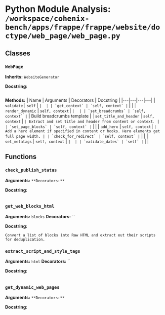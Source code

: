 # Python Module Analysis: `/workspace/cohenix-bench/apps/frappe/frappe/website/doctype/web_page/web_page.py`

## Classes

### `WebPage`
**Inherits:** `WebsiteGenerator`


**Docstring:**
```

```

**Methods:**
| Name | Arguments | Decorators | Docstring |
|---|---|---|---|
| `validate` | `self` | `` |  |
| `get_context` | `self, context` | `` |  |
| `render_dynamic` | `self, context` | `` |  |
| `set_breadcrumbs` | `self, context` | `` | Build breadcrumbs template |
| `set_title_and_header` | `self, context` | `` | Extract and set title and header from content or context. |
| `set_page_blocks` | `self, context` | `` |  |
| `add_hero` | `self, context` | `` | Add a hero element if specified in content or hooks.
Hero elements get full page width. |
| `check_for_redirect` | `self, context` | `` |  |
| `set_metatags` | `self, context` | `` |  |
| `validate_dates` | `self` | `` |  |





## Functions

### `check_publish_status`
**Arguments:** ``
**Decorators:** ``

**Docstring:**
```

```
### `get_web_blocks_html`
**Arguments:** `blocks`
**Decorators:** ``

**Docstring:**
```
Convert a list of blocks into Raw HTML and extract out their scripts for deduplication.
```
### `extract_script_and_style_tags`
**Arguments:** `html`
**Decorators:** ``

**Docstring:**
```

```
### `get_dynamic_web_pages`
**Arguments:** ``
**Decorators:** ``

**Docstring:**
```

```

